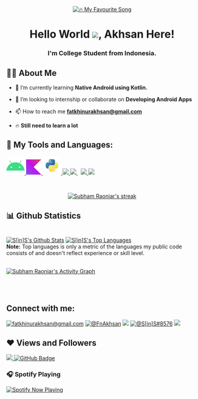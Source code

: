 <p align="center">
    <a href="https://www.youtube.com/watch?v=766qmHTc2ro" ><img title="🔥 My Favourite Song" src="https://cdn.discordapp.com/attachments/493742580132216845/870996909291098142/GIF-210731_184923.gif" height="300px"/></a>
</p>

<h1 align="center">Hello World <img src="https://raw.githubusercontent.com/MartinHeinz/MartinHeinz/master/wave.gif" width="3%">, Akhsan Here!</h1>
<h3 align="center">I'm College Student from Indonesia.</h3>


## 🙋‍♂️ About Me

<!-- - 🔭 I’m currently working on **[Covid-19 Tracker](https://covid-19-tracker-e4bda.web.app/)** -->

- 🌱 I’m currently learning **Native Android using Kotlin.**

- 👯 I’m looking to internship or collaborate on **Developing Android Apps**

<!-- - 👨‍💻 All of my projects are available at **[My Portfolio](https://subhamraoniar.com)** -->

- 📫 How to reach me **fatkhinurakhsan@gmail.com**

- 🔥 **Still need to learn a lot**


## 🚀 My Tools and Languages:

<p align="left"> 
    <a href="https://developer.android.com/" target="_blank"> <img height="48" src="https://raw.githubusercontent.com/github/explore/80688e429a7d4ef2fca1e82350fe8e3517d3494d/topics/android/android.png"> </a>
    <a href="https://kotlinlang.org/" target="_blank"> <img height="40" src="https://raw.githubusercontent.com/github/explore/4479d2a2c854198cb00160f8593519c14dc3b905/topics/kotlin/kotlin.png"/> </a>
    <a href="https://www.python.org" target="_blank"> <img height="48" src="https://raw.githubusercontent.com/github/explore/4479d2a2c854198cb00160f8593519c14dc3b905/topics/python/python.png"/> </a>
    <a href="https://www.java.com" target="_blank"> <img src="https://img.icons8.com/color/48/000000/java-coffee-cup-logo.png"/> </a> 
    <a style="padding-right:8px;" href="https://www.mysql.com/" target="_blank"> <img src="https://img.icons8.com/fluent/50/000000/mysql-logo.png"/> </a>
    <a href="https://firebase.google.com/" target="_blank"> <img src="https://img.icons8.com/color/48/000000/firebase.png"/> </a>
    <a href="https://git-scm.com/" target="_blank"> <img src="https://img.icons8.com/color/48/000000/git.png"/> </a>
</p>

<!-- [![React Badge](https://img.shields.io/badge/-React-61DBFB?style=for-the-badge&labelColor=black&logo=react&logoColor=61DBFB)](#)  [![Javascript Badge](https://img.shields.io/badge/-Javascript-F0DB4F?style=for-the-badge&labelColor=black&logo=javascript&logoColor=F0DB4F)](#) [![Typescript Badge](https://img.shields.io/badge/-Typescript-007acc?style=for-the-badge&labelColor=black&logo=typescript&logoColor=007acc)](#) [![Nodejs Badge](https://img.shields.io/badge/-Nodejs-3C873A?style=for-the-badge&labelColor=black&logo=node.js&logoColor=3C873A)](#) [![GraphQL Badge](https://img.shields.io/badge/-GraphQl-e535ab?style=for-the-badge&labelColor=black&logo=node.js&logoColor=e535ab)](#) -->
<br/>

<p align="center">
    <a href="https://github.com/SubhamRaoniar28/github-readme-streak-stats">
        <img title="🔥 Get streak stats for your profile at git.io/streak-stats" alt="Subham Raoniar's streak" src="https://github-readme-streak-stats.herokuapp.com/?user=fnakhsan&theme=black-ice&hide_border=true&stroke=0000&background=060A0CD0"/>
    </a>
</p>

## 📊 Github Statistics

  <br/>
    <a href="https://github.com/SubhamRaoniar28/github-readme-stats"><img alt="S[in]S's Github Stats" src="https://github-readme-stats.vercel.app/api?username=fnakhsan&show_icons=true&count_private=true&theme=react&hide_border=true&bg_color=0D1117" /></a>
    <a href="https://github.com/SubhamRaoniar28/github-readme-stats"><img alt="S[in]S's Top Languages" src="https://github-readme-stats.vercel.app/api/top-langs/?username=fnakhsan&langs_count=8&count_private=true&layout=compact&theme=react&hide_border=true&bg_color=0D1117" /></a>
  <br/>
  <b>Note:</b> Top languages is only a metric of the languages my public code consists of and doesn't reflect experience or skill level.


<br/>
<br/>

<a href="https://github.com/SubhamRaoniar28/github-readme-activity-graph"><img alt="Subham Raoniar's Activity Graph" src="https://activity-graph.herokuapp.com/graph?username=fnakhsan&bg_color=0D1117&color=5BCDEC&line=5BCDEC&point=FFFFFF&hide_border=true" /></a>

<br/>
<br/>

## Connect with me:
<p align="left">
<a href = "fatkhinurakhsan@gmail.com"><img title="fatkhinurakhsan@gmail.com" src="https://img.icons8.com/fluent/48/000000/gmail.png"/></a>
<a href = "https://t.me/FnAkhsan"><img title="@FnAkhsan" src="https://img.icons8.com/fluent/48/000000/telegram-app.png"/></a>
<a href = "https://www.linkedin.com/in/fnakhsan/"><img src="https://img.icons8.com/fluent/48/000000/linkedin.png"/></a>
<a href = "@S[in]S#8576"><img title="@S[in]S#8576" src="https://img.icons8.com/fluent/48/000000/discord.png"/></a>
<a href = "https://www.instagram.com/fn.akhsan/"><img src="https://img.icons8.com/fluent/48/000000/instagram-new.png"/></a>
<!-- <a href = "https://www.youtube.com/channel/UC-NXT1lYAOPa3lrgWXqvuHA"><img src="https://img.icons8.com/color/48/000000/youtube-play.png"/></a> -->
</p>

## ❤ Views and Followers
<a href="https://github.com/Meghna-DAS/github-profile-views-counter"><img src="https://komarev.com/ghpvc/?username=fnakhsan">
</a>
<a href="https://github.com/fnakhsan?tab=followers"><img src="https://img.shields.io/github/followers/fnakhsan?label=Followers&style=social" alt="GitHub Badge"></a>

### 🎧 Spotify Playing 

[<img src="https://sins-spotify.vercel.app/api/spotify" alt="Spotify Now Playing" width="350" />](https://open.spotify.com/user/31osprrywen2havm3ifgv26bdx54)

